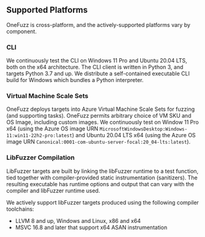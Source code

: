 ## Supported Platforms

OneFuzz is cross-platform, and the actively-supported platforms vary by component.

### CLI

We continuously test the CLI on Windows 11 Pro and Ubuntu 20.04 LTS, both on the
x64 architecture. The CLI client is written in Python 3, and targets Python 3.7
and up. We distribute a self-contained executable CLI build for Windows which
bundles a Python interpreter.

### Virtual Machine Scale Sets

OneFuzz deploys targets into Azure Virtual Machine Scale Sets for fuzzing (and
supporting tasks). OneFuzz permits arbitrary choice of VM SKU and OS Image,
including custom images. We continuously test on Window 11 Pro x64 (using the
Azure OS image URN `MicrosoftWindowsDesktop:Windows-11:win11-22h2-pro:latest`)
and Ubuntu 20.04 LTS x64 (using the Azure OS image URN
`Canonical:0001-com-ubuntu-server-focal:20_04-lts:latest`).

### LibFuzzer Compilation

LibFuzzer targets are built by linking the libFuzzer runtime to a test function,
tied together with compiler-provided static instrumentation (sanitizers).
The resulting executable has runtime options and output that can vary with
the compiler and libFuzzer runtime used.

We actively support libFuzzer targets produced using the following compiler
toolchains:

* LLVM 8 and up, Windows and Linux, x86 and x64
* MSVC 16.8 and later that support x64 ASAN instrumentation
